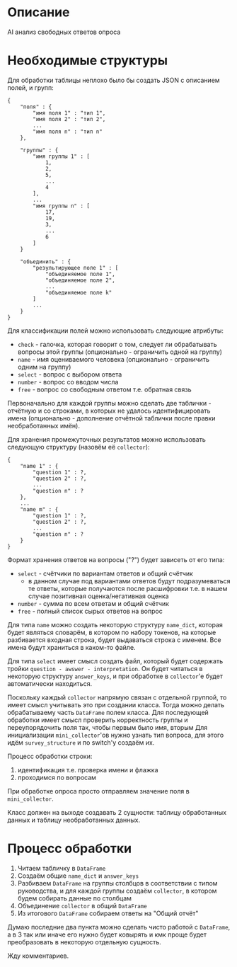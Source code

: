 # Описание
AI анализ свободных ответов опроса 

<!---# Выбор имён
Возможно 2 подхода к выделению отдельных персоналий:
 - сопоставление с заранее подготовленным списком имён
 - формирование списка имён по обрабатываемому файлу

Пусть у нас уже сформирован список имён. Тогда обрабатываемое имя может соответствовать имени из списка, если оно является частью имени из списка. Для неидентифицированных имён можно сделать список кандидатов, но это уже дополнительно. 


# Структура хранения
Excel таблица считывается в DataFrame, который затем делится на 3 части, которые обрабатываются отдельно. Для каждой таблицы нужен будет DataFrame, в который будут складываться неидентифицированные строки. Можно будет сделать так, чтобы после правок они дообрабатывались и добавлялись в статистику к уже обработанным.

Для обработки полей с фиксированным ответом будет формироваться вложенный словарь, в котором вопросам будут сопоставляться ответы, а ответам ключи.  

Промежуточные результаты удобно будет хранить в словаре, где ключ - имя, а значение - по сути json т.е. словарь в котором названия вопросов 

Итог: 
- Исходный ```DataFrame``` 
- Выборки столбцов из исходного ```DataFrame```'ы для обработки отдельных типов руководства
- Выборки строк, для которых имя не идентифицированно для отдельных типов руководства
- Промежуточные аккумулирующие структуры для сбора статистики по персоналиям относительно каждого типа руководства
- Итоговый ```DataFrame```    

Дополнительные структуры:
- Множество имён
    - Конструктор, принимающий имя файла
    - Проверка на наличие имени и уникальности: -> Optional[str]

- Множество ответов
    - Конструктор, принимающий имя файла 
    - Найти ответ

- Множество 
-->
# Необходимые структуры
Для обработки таблицы неплохо было бы создать JSON с описанием полей, и групп:
```
{
    "поля" : {
        "имя поля 1" : "тип 1",
        "имя поля 2" : "тип 2",
        ...
        "имя поля n" : "тип n" 
    },

    "группы" : {
        "имя группы 1" : [
            1,
            2,
            5,
            ...
            4
        ],
        ...
        "имя группы n" : [
            17,
            19,
            3,
            ...
            6
        ]
    }

    "объединить" : {
        "результирующее поле 1" : [
            "объединяемое поле 1",
            "объединяемое поле 2",
            ...
            "объединяемое поле k"
        ]
        ...
    }
}
```

Для классификации полей можно использовать следующие атрибуты:
- ```check``` - галочка, которая говорит о том, следует ли обрабатывать вопросы этой группы (опционально - ограничить одной на группу)
- ```name``` - имя оцениваемого человека (опционально - ограничить одним на группу)
- ```select``` - вопрос с выбором ответа
- ```number``` - вопрос со вводом числа
- ```free``` - вопрос со свободным ответом т.е. обратная связь

Первоначально для каждой группы можно сделать две таблички - отчётную и со строками, в которых не удалось идентифицировать имена (опционально - дополнение отчётной таблички после правки необработанных имён).  

Для хранения промежуточных результатов можно использовать следующую структуру (назовём её ```collector```):    
```
{
    "name 1" : {
        "question 1" : ?,
        "question 2" : ?,
        ...
        "question n" : ?
    },
    ...
    "name m" : {
        "question 1" : ?,
        "question 2" : ?,
        ...
        "question n" : ?
    }
}
```

Формат хранения ответов на вопросы ("?") будет зависеть от его типа:
- ```select``` - счётчики по вариантам ответов и общий счётчик 
    - в данном случае под вариантами ответов будут подразумеваться те ответы, которые получаются после расшифровки т.е. в нашем случае позитивная оценка/негативная оценка
- ```number``` - сумма по всем ответам и общий счётчик
- ```free``` - полный список сырых ответов на вопрос

Для типа ```name``` можно создать некоторую структуру ```name_dict```, которая будет являться словарём, в котором по набору токенов, на которые разбивается входная строка, будет выдаваться строка с именем. Все имена будут храниться в каком-то файле.  

Для типа ```select``` имеет смысл создать файл, который будет содержать тройки ```question - awswer - interpretation```. Он будет читаться в некоторую структуру ```answer_keys```, и при обработке в ```collector```'e будет автоматически находиться. 

Поскольку каждый ```collector``` напрямую связан с отдельной группой, то имеет смысл учитывать это при создании класса. Тогда можно делать обрабатываему часть ```DataFrame``` полем класса. Для последующей обработки имеет смысл проверить корректность группы и переупорядочить поля так, чтобы первым было имя, вторым   Для инициализации ```mini_collector```'ов нужно узнать тип вопроса, для этого идём ```survey_structure``` и по switch'у создаём их.

Процесс обработки строки:
1. идентификация т.е. проверка имени и флажка 
2. проходимся по вопросам


При обработке опроса просто отправляем значение поля в ```mini_collector```.

Класс должен на выходе создавать 2 сущности: таблицу обработанных данных и таблицу необработанных данных.




 


# Процесс обработки

1. Читаем табличку в ```DataFrame```
2. Создаём общие ```name_dict``` и ```answer_keys```
3. Разбиваем ```DataFrame``` на группы столбцов в соответствии с типом руководства, и для каждой группы создаём ```collector```, в котором будем собирать данные по столбцам
4. Объединение ```collector``` в общий ```DataFrame```
5. Из итогового ```DataFrame``` собираем ответы на "Общий отчёт"
 
Думаю последние два пункта можно сделать чисто работой с ```DataFrame```, а в 3 так или иначе его нужно будет ковырять и кмк проще будет преобразовать в некоторую отдельную сущность. 

Жду комментариев.






    
        